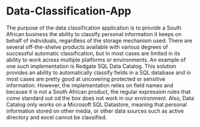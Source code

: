 # Data-Classification-App

The purpose of the data classification application is to provide a South African business the ability to classify personal information it keeps on behalf of individuals, regardless of the storage mechanism used. There are several off-the-shelve products available with various degrees of successful automatic classification, but in most cases are limited in its ability to work across multiple platforms or environments. An example of one such implementation is Redgate SQL Data Catalog. This solution provides an ability to automatically classify fields in a SQL database and in most cases are pretty good at uncovering protected or sensitive information. However, the implementation relies on field names and because it is not a South African product, the regular expression rules that come standard out od the box does not work in our environment. Also, Data Catalog only works on a Microsoft SQL Datastore, meaning that personal information stored on other media, or other data sources such as active directory and excel cannot be classified.

